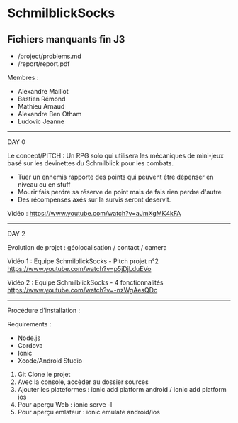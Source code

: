 # SchmilblickSocks

## Fichiers manquants fin J3

- /project/problems.md
- /report/report.pdf


Membres :

- Alexandre Maillot
- Bastien Rémond
- Mathieu Arnaud
- Alexandre Ben Otham
- Ludovic Jeanne

------------------------------

DAY 0

Le concept/PITCH : Un RPG solo qui utilisera les mécaniques de mini-jeux basé sur les devinettes du Schmilblick pour les combats.

 - Tuer un ennemis rapporte des points qui peuvent être dépenser en niveau ou en stuff
 - Mourir fais perdre sa réserve de point mais de fais rien perdre d'autre
 - Des récompenses axés sur la survis seront deservit.
 
 Vidéo : 
 https://www.youtube.com/watch?v=aJmXgMK4kFA

------------------------------

DAY 2

Evolution de projet : géolocalisation / contact / camera

Vidéo 1 : Equipe SchmilblickSocks - Pitch projet n°2
https://www.youtube.com/watch?v=p5jDjLduEVo

Vidéo 2 : Equipe SchmilblickSocks - 4 fonctionnalités
https://www.youtube.com/watch?v=-nzWgAesQDc

------------------------------

Procédure d'installation : 

Requirements : 
- Node.js
- Cordova
- Ionic
- Xcode/Android Studio

1) Git Clone le projet
2) Avec la console, accèder au dossier sources
3) Ajouter les plateformes : ionic add platform android / ionic add platform ios
4) Pour aperçu Web : ionic serve -l
5) Pour aperçu emlateur : ionic emulate android/ios


